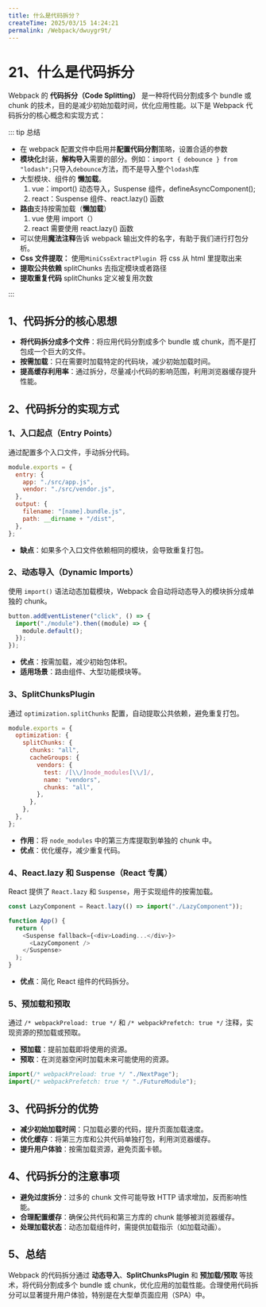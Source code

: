 ```yaml
---
title: 什么是代码拆分？
createTime: 2025/03/15 14:24:21
permalink: /Webpack/dwuygr9t/
---
```

# 21、什么是代码拆分

Webpack 的 **代码拆分（Code Splitting）** 是一种将代码分割成多个 bundle 或 chunk 的技术，目的是减少初始加载时间，优化应用性能。以下是 Webpack 代码拆分的核心概念和实现方式：

::: tip 总结

- 在 webpack 配置文件中启用并**配置代码分割**策略，设置合适的参数
- **模块化**封装，**解构导入**需要的部分。例如：`import { debounce } from "lodash";`只导入`debounce`方法，而不是导入整个`lodash`库
- 大型模块、组件的 **懒加载**。
  1.  vue：import() 动态导入，Suspense 组件，defineAsyncComponent();
  2.  react：Suspense 组件、react.lazy() 函数
- **路由**支持按需加载（**懒加载**）
  1.  vue 使用 import（）
  2.  react 需要使用 react.lazy() 函数
- 可以使用**魔法注释**告诉 webpack 输出文件的名字，有助于我们进行打包分析。
- **Css 文件提取：** 使用`MiniCssExtractPlugin `将 css 从 html 里提取出来
- **提取公共依赖** splitChunks 去指定模块或者路径
- **提取重复代码** splitChunks 定义被复用次数

:::

## 1、代码拆分的核心思想

- **将代码拆分成多个文件**：将应用代码分割成多个 bundle 或 chunk，而不是打包成一个巨大的文件。
- **按需加载**：只在需要时加载特定的代码块，减少初始加载时间。
- **提高缓存利用率**：通过拆分，尽量减小代码的影响范围，利用浏览器缓存提升性能。

## 2、代码拆分的实现方式

### 1、入口起点（Entry Points）

通过配置多个入口文件，手动拆分代码。

```javascript
module.exports = {
  entry: {
    app: "./src/app.js",
    vendor: "./src/vendor.js",
  },
  output: {
    filename: "[name].bundle.js",
    path: __dirname + "/dist",
  },
};
```

- **缺点**：如果多个入口文件依赖相同的模块，会导致重复打包。

### 2、动态导入（Dynamic Imports）

使用 `import()` 语法动态加载模块，Webpack 会自动将动态导入的模块拆分成单独的 chunk。

```javascript
button.addEventListener("click", () => {
  import("./module").then((module) => {
    module.default();
  });
});
```

- **优点**：按需加载，减少初始包体积。
- **适用场景**：路由组件、大型功能模块等。

### 3、SplitChunksPlugin

通过 `optimization.splitChunks` 配置，自动提取公共依赖，避免重复打包。

```javascript
module.exports = {
  optimization: {
    splitChunks: {
      chunks: "all",
      cacheGroups: {
        vendors: {
          test: /[\\/]node_modules[\\/]/,
          name: "vendors",
          chunks: "all",
        },
      },
    },
  },
};
```

- **作用**：将 `node_modules` 中的第三方库提取到单独的 chunk 中。
- **优点**：优化缓存，减少重复代码。

### 4、React.lazy 和 Suspense（React 专属）

React 提供了 `React.lazy` 和 `Suspense`，用于实现组件的按需加载。

```javascript
const LazyComponent = React.lazy(() => import("./LazyComponent"));

function App() {
  return (
    <Suspense fallback={<div>Loading...</div>}>
      <LazyComponent />
    </Suspense>
  );
}
```

- **优点**：简化 React 组件的代码拆分。

### 5、预加载和预取

通过 `/* webpackPreload: true */` 和 `/* webpackPrefetch: true */` 注释，实现资源的预加载或预取。

- **预加载**：提前加载即将使用的资源。
- **预取**：在浏览器空闲时加载未来可能使用的资源。

```javascript
import(/* webpackPreload: true */ "./NextPage");
import(/* webpackPrefetch: true */ "./FutureModule");
```

## 3、代码拆分的优势

- **减少初始加载时间**：只加载必要的代码，提升页面加载速度。
- **优化缓存**：将第三方库和公共代码单独打包，利用浏览器缓存。
- **提升用户体验**：按需加载资源，避免页面卡顿。

## 4、代码拆分的注意事项

- **避免过度拆分**：过多的 chunk 文件可能导致 HTTP 请求增加，反而影响性能。
- **合理配置缓存**：确保公共代码和第三方库的 chunk 能够被浏览器缓存。
- **处理加载状态**：动态加载组件时，需提供加载指示（如加载动画）。

## 5、总结

Webpack 的代码拆分通过 **动态导入**、**SplitChunksPlugin** 和 **预加载/预取** 等技术，将代码分割成多个 bundle 或 chunk，优化应用的加载性能。合理使用代码拆分可以显著提升用户体验，特别是在大型单页面应用（SPA）中。
